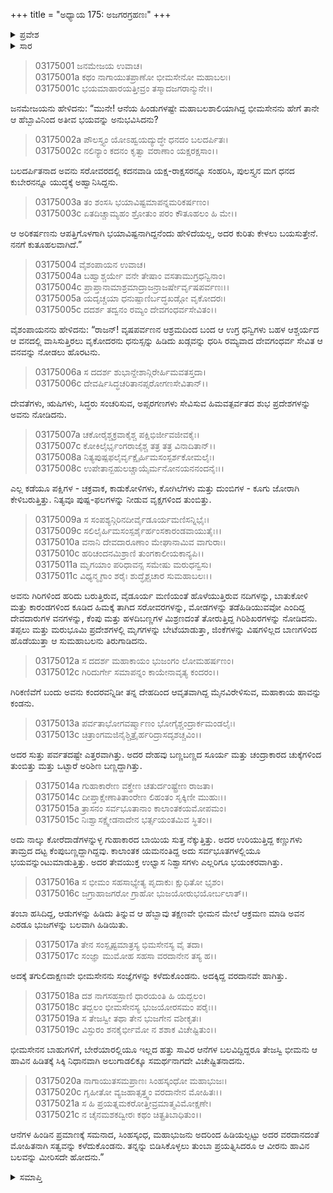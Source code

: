 +++
title = "ಅಧ್ಯಾಯ 175: ಅಜಗರಗ್ರಹಣಃ"
+++

<details><summary>ಪ್ರವೇಶ</summary>


।।   ಓಂ ಓಂ ನಮೋ ನಾರಾಯಣಾಯ।।   ಶ್ರೀ ವೇದವ್ಯಾಸಾಯ ನಮಃ ।।

ಶ್ರೀ ಕೃಷ್ಣದ್ವೈಪಾಯನ ವೇದವ್ಯಾಸ ವಿರಚಿತ  

**ಶ್ರೀ ಮಹಾಭಾರತ**

**ಆರಣ್ಯಕ ಪರ್ವ**

**ಅಜಗರ ಪರ್ವ**

**ಅಧ್ಯಾಯ 175**

</details>


<details><summary>ಸಾರ</summary>

ಯಮುನಾದ್ರಿಯಲ್ಲಿ ವನವನ್ನು ನೋಡಲು ಭೀಮನು ಹೊರಟಾಗ ಅವನನ್ನು ಅಜಗರವೊಂದು ಹಿಡಿದುದು; ಭೀಮನು ಹಾವಿನ ಬಲವನ್ನು ಮೀರಿಸದೇ ಹೋದುದು (1-21).

</details>


> 03175001 ಜನಮೇಜಯ ಉವಾಚ।  
03175001a ಕಥಂ ನಾಗಾಯುತಪ್ರಾಣೋ ಭೀಮಸೇನೋ ಮಹಾಬಲಃ।  
03175001c ಭಯಮಾಹಾರಯತ್ತೀವ್ರಂ ತಸ್ಮಾದಜಗರಾನ್ಮುನೇ।।

ಜನಮೇಜಯನು ಹೇಳಿದನು: “ಮುನೇ! ಆನೆಯ ಹಿಂಡುಗಳಷ್ಟೇ ಮಹಾಬಲಶಾಲಿಯಾಗಿದ್ದ ಭೀಮಸೇನನು ಹೇಗೆ ತಾನೇ ಆ ಹೆಬ್ಬಾವಿನಿಂದ ಅತೀವ ಭಯವನ್ನು ಅನುಭವಿಸಿದನು?

> 03175002a ಪೌಲಸ್ತ್ಯಂ ಯೋಽಹ್ವಯದ್ಯುದ್ಧೇ ಧನದಂ ಬಲದರ್ಪಿತಃ।   
03175002c ನಲಿನ್ಯಾಂ ಕದನಂ ಕೃತ್ವಾ ವರಾಣಾಂ ಯಕ್ಷರಕ್ಷಸಾಂ।।

ಬಲದರ್ಪಿತನಾದ ಅವನು ಸರೋವರದಲ್ಲಿ ಕದನವಾಡಿ ಯಕ್ಷ-ರಾಕ್ಷಸರನ್ನೂ ಸಂಹರಿಸಿ, ಪುಲಸ್ತ್ಯನ ಮಗ ಧನದ ಕುಬೇರನನ್ನೂ ಯುದ್ಧಕ್ಕೆ ಅಹ್ವಾನಿಸಿದ್ದನು.

> 03175003a ತಂ ಶಂಸಸಿ ಭಯಾವಿಷ್ಟಮಾಪನ್ನಮರಿಕರ್ಷಣಂ।   
03175003c ಏತದಿಚ್ಚಾಮ್ಯಹಂ ಶ್ರೋತುಂ ಪರಂ ಕೌತೂಹಲಂ ಹಿ ಮೇ।।

ಆ ಅರಿಕರ್ಷಣನು ಆಪತ್ತಿಗೊಳಗಾಗಿ ಭಯಾವಿಷ್ಟನಾಗಿದ್ದನೆಂದು ಹೇಳಿದೆಯಲ್ಲ, ಅದರ ಕುರಿತು ಕೇಳಲು ಬಯಸುತ್ತೇನೆ. ನನಗೆ ಕುತೂಹಲವಾಗಿದೆ.”

> 03175004 ವೈಶಂಪಾಯನ ಉವಾಚ।  
03175004a ಬಹ್ವಾಶ್ಚರ್ಯೇ ವನೇ ತೇಷಾಂ ವಸತಾಮುಗ್ರಧನ್ವಿನಾಂ।  
03175004c ಪ್ರಾಪ್ತಾನಾಮಾಶ್ರಮಾದ್ರಾಜನ್ರಾಜರ್ಷೇರ್ವೃಷಪರ್ವಣಃ।।  
03175005a ಯದೃಚ್ಚಯಾ ಧನುಷ್ಪಾಣಿರ್ಬದ್ಧಖಡ್ಗೋ ವೃಕೋದರಃ।   
03175005c ದದರ್ಶ ತದ್ವನಂ ರಮ್ಯಂ ದೇವಗಂಧರ್ವಸೇವಿತಂ।।

ವೈಶಂಪಾಯನನು ಹೇಳಿದನು: “ರಾಜನ್! ವೃಷಪರ್ವಣನ ಆಶ್ರಮದಿಂದ ಬಂದ ಆ ಉಗ್ರ ಧನ್ವಿಗಳು ಬಹಳ ಆಶ್ಚರ್ಯದ ಆ ವನದಲ್ಲಿ ವಾಸಿಸುತ್ತಿರಲು ವೃಕೋದರನು ಧನುಸ್ಸನ್ನು ಹಿಡಿದು ಖಡ್ಗವನ್ನು ಧರಿಸಿ ರಮ್ಯವಾದ ದೇವಗಂಧರ್ವ ಸೇವಿತ ಆ ವನವನ್ನು ನೋಡಲು ಹೊರಟನು.

> 03175006a ಸ ದದರ್ಶ ಶುಭಾನ್ದೇಶಾನ್ಗಿರೇರ್ಹಿಮವತಸ್ತದಾ।  
03175006c ದೇವರ್ಷಿಸಿದ್ಧಚರಿತಾನಪ್ಸರೋಗಣಸೇವಿತಾನ್।।

ದೇವತೆಗಳು, ಋಷಿಗಳು, ಸಿದ್ಧರು ಸಂಚರಿಸುವ, ಅಪ್ಸರಗಣಗಳು ಸೇವಿಸುವ ಹಿಮವತ್ಪರ್ವತದ ಶುಭ ಪ್ರದೇಶಗಳನ್ನು ಅವನು ನೋಡಿದನು.

> 03175007a ಚಕೋರೈಶ್ಚಕ್ರವಾಕೈಶ್ಚ ಪಕ್ಷಿಭಿರ್ಜೀವಜೀವಕೈಃ।  
03175007c ಕೋಕಿಲೈರ್ಭೃಂಗರಾಜೈಶ್ಚ ತತ್ರ ತತ್ರ ವಿನಾದಿತಾನ್।।  
03175008a ನಿತ್ಯಪುಷ್ಪಫಲೈರ್ವೃಕ್ಷೈರ್ಹಿಮಸಂಸ್ಪರ್ಶಕೋಮಲೈಃ।  
03175008c ಉಪೇತಾನ್ಬಹುಲಚ್ಚಾಯೈರ್ಮನೋನಯನನಂದನೈಃ।।

ಎಲ್ಲ ಕಡೆಯೂ ಪಕ್ಷಿಗಳ - ಚಕ್ರವಾಕ, ಕಾಡುಕೋಳಿಗಳು, ಕೋಗಿಲೆಗಳು ಮತ್ತು ದುಂಬಿಗಳ - ಕೂಗು ಜೋರಾಗಿ ಕೇಳಿಬರುತ್ತಿತ್ತು. ನಿತ್ಯವೂ ಪುಷ್ಪ-ಫಲಗಳನ್ನು ನೀಡುವ ವೃಕ್ಷಗಳಿಂದ ತುಂಬಿತ್ತು.

> 03175009a ಸ ಸಂಪಶ್ಯನ್ಗಿರಿನದೀರ್ವೈಡೂರ್ಯಮಣಿಸನ್ನಿಭೈಃ।   
03175009c ಸಲಿಲೈರ್ಹಿಮಸಂಸ್ಪರ್ಶೈರ್ಹಂಸಕಾರಂಡವಾಯುತೈಃ।।  
03175010a ವನಾನಿ ದೇವದಾರೂಣಾಂ ಮೇಘಾನಾಮಿವ ವಾಗುರಾಃ।  
03175010c ಹರಿಚಂದನಮಿಶ್ರಾಣಿ ತುಂಗಕಾಲೀಯಕಾನ್ಯಪಿ।।  
03175011a ಮೃಗಯಾಂ ಪರಿಧಾವನ್ಸ ಸಮೇಷು ಮರುಧನ್ವಸು।  
03175011c ವಿಧ್ಯನ್ಮೃಗಾಂ ಶರೈಃ ಶುದ್ಧೈಶ್ಚಚಾರ ಸುಮಹಾಬಲಃ।।

ಅವನು ಗಿರಿಗಳಿಂದ ಹರಿದು ಬರುತ್ತಿರುವ, ವೈಡೂರ್ಯ ಮಣಿಯಂತೆ ಹೊಳೆಯುತ್ತಿರುವ ನದಿಗಳನ್ನು, ಬಾತುಕೋಳಿ ಮತ್ತು ಕಾರಂಡಗಳಿಂದ ಕೂಡಿದ ಹಿಮಕ್ಕೆ ತಾಗಿದ ಸರೋವರಗಳನ್ನು, ಮೋಡಗಳನ್ನು ತಡೆಹಿಡಿಯುವವೋ ಎಂದಿದ್ದ ದೇವದಾರುಗಳ ವನಗಳನ್ನು, ಕೆಂಪು ಮತ್ತು ಹಳದಿಬಣ್ಣಗಳ ಮಿಶ್ರಣದಂತೆ ತೋರುತ್ತಿದ್ದ ಗಿರಿಶಿಖರಗಳನ್ನು ನೋಡಿದನು. ತಪ್ಪಲು ಮತ್ತು ಮರುಭೂಮಿ ಪ್ರದೇಶಗಳಲ್ಲಿ ಮೃಗಗಳನ್ನು ಬೇಟೆಯಾಡುತ್ತಾ, ಜಿಂಕೆಗಳನ್ನು ವಿಷಗಳಿಲ್ಲದ ಬಾಣಗಳಿಂದ ಹೊಡೆಯುತ್ತಾ ಆ ಸುಮಹಾಬಲನು ತಿರುಗಾಡಿದನು.

> 03175012a ಸ ದದರ್ಶ ಮಹಾಕಾಯಂ ಭುಜಂಗಂ ಲೋಮಹರ್ಷಣಂ।  
03175012c ಗಿರಿದುರ್ಗೇ ಸಮಾಪನ್ನಂ ಕಾಯೇನಾವೃತ್ಯ ಕಂದರಂ।।

ಗಿರಿಕಣಿವೆಗೆ ಬಂದು ಅವನು ಕಂದರವನ್ನಿಡೀ ತನ್ನ ದೇಹದಿಂದ ಆವೃತವಾಗಿದ್ದ ಮೈನವಿರೇಳಿಸುವ, ಮಹಾಕಾಯ ಹಾವನ್ನು ಕಂಡನು.

> 03175013a ಪರ್ವತಾಭೋಗವರ್ಷ್ಮಾಣಂ ಭೋಗೈಶ್ಚಂದ್ರಾರ್ಕಮಂಡಲೈಃ।  
03175013c ಚಿತ್ರಾಂಗಮಜಿನೈಶ್ಚಿತ್ರೈರ್ಹರಿದ್ರಾಸದೃಶಚ್ಚವಿಂ।।

ಅದರ ಸುತ್ತು ಪರ್ವತದಷ್ಟೇ ಎತ್ತರವಾಗಿತ್ತು. ಅದರ ದೇಹವು ಬಣ್ಣಬಣ್ಣದ ಸೂರ್ಯ ಮತ್ತು ಚಂದ್ರಾಕಾರದ ಚುಕ್ಕೆಗಳಿಂದ ತುಂಬಿತ್ತು ಮತ್ತು ಒಟ್ಟಾರೆ ಅರಿಶಿಣ ಬಣ್ಣದ್ದಾಗಿತ್ತು.

> 03175014a ಗುಹಾಕಾರೇಣ ವಕ್ತ್ರೇಣ ಚತುರ್ದಂಷ್ಟ್ರೇಣ ರಾಜತಾ।  
03175014c ದೀಪ್ತಾಕ್ಷೇಣಾತಿತಾಂರೇಣ ಲಿಹಂತಂ ಸೃಕ್ಕಿಣೀ ಮುಹುಃ।।  
03175015a ತ್ರಾಸನಂ ಸರ್ವಭೂತಾನಾಂ ಕಾಲಾಂತಕಯಮೋಪಮಂ।  
03175015c ನಿಃಶ್ವಾಸಕ್ಷ್ವೇಡನಾದೇನ ಭರ್ತ್ಸಯಂತಮಿವ ಸ್ಥಿತಂ।।

ಅದು ನಾಲ್ಕು ಕೋರೆದಾಡೆಗಳನ್ನುಳ್ಳ ಗುಹಾಕಾರದ ಬಾಯಿಯ ಸುತ್ತ ನೆಕ್ಕುತ್ತಿತ್ತು. ಅದರ ಉರಿಯುತ್ತಿದ್ದ ಕಣ್ಣುಗಳು ತಾಮ್ರದ ದಟ್ಟ ಕೆಂಪುಬಣ್ಣದ್ದಾಗಿದ್ದವು. ಕಾಲಾಂತಕ ಯಮನಂತಿದ್ದ ಅದು ಸರ್ವಭೂತಗಳಲ್ಲಿಯೂ ಭಯವನ್ನುಂಟುಮಾಡುತ್ತಿತ್ತು. ಅದರ ತೇವಯುಕ್ತ ಉಛ್ವಾಸ ನಿಶ್ವಾಸಗಳು ಎಲ್ಲರಿಗೂ ಭಯಂಕರವಾಗಿತ್ತು.

> 03175016a ಸ ಭೀಮಂ ಸಹಸಾಭ್ಯೇತ್ಯ ಪೃದಾಕುಃ ಕ್ಷುಧಿತೋ ಭೃಶಂ।  
03175016c ಜಗ್ರಾಹಾಜಗರೋ ಗ್ರಾಹೋ ಭುಜಯೋರುಭಯೋರ್ಬಲಾತ್।।

ತಂಬಾ ಹಸಿದಿದ್ದ, ಆಡುಗಳನ್ನು ಹಿಡಿದು ತಿನ್ನುವ ಆ ಹೆಬ್ಬಾವು ತಕ್ಷಣವೇ ಭೀಮನ ಮೇಲೆ ಆಕ್ರಮಣ ಮಾಡಿ ಅವನ ಎರಡೂ ಭುಜಗಳನ್ನು ಬಲವಾಗಿ ಹಿಡಿಯಿತು.

> 03175017a ತೇನ ಸಂಸ್ಪೃಷ್ಟಮಾತ್ರಸ್ಯ ಭಿಮಸೇನಸ್ಯ ವೈ ತದಾ।  
03175017c ಸಂಜ್ಞಾ ಮುಮೋಹ ಸಹಸಾ ವರದಾನೇನ ತಸ್ಯ ಹ।।

ಅದಕ್ಕೆ ತಗುಲಿದಾಕ್ಷಣವೇ ಭೀಮಸೇನನು ಸಂಜ್ಞೆಗಳನ್ನು ಕಳೆದುಕೊಂಡನು. ಅದಕ್ಕಿದ್ದ ವರದಾನವೇ ಹಾಗಿತ್ತು.

> 03175018a ದಶ ನಾಗಸಹಸ್ರಾಣಿ ಧಾರಯಂತಿ ಹಿ ಯದ್ಬಲಂ।  
03175018c ತದ್ಬಲಂ ಭೀಮಸೇನಸ್ಯ ಭುಜಯೋರಸಮಂ ಪರೈಃ।।  
03175019a ಸ ತೇಜಸ್ವೀ ತಥಾ ತೇನ ಭುಜಗೇನ ವಶೀಕೃತಃ।  
03175019c ವಿಸ್ಫುರಂ ಶನಕೈರ್ಭೀಮೋ ನ ಶಶಾಕ ವಿಚೇಷ್ಟಿತುಂ।।

ಭೀಮಸೇನನ ಬಾಹುಗಳಿಗೆ, ಬೇರೆಯಾರಲ್ಲಿಯೂ ಇಲ್ಲದ ಹತ್ತು ಸಾವಿರ ಆನೆಗಳ ಬಲವಿದ್ದಿದ್ದರೂ ತೇಜಸ್ವಿ ಭೀಮನು ಆ ಹಾವಿನ ಹಿಡಿತಕ್ಕೆ ಸಿಕ್ಕಿ ನಿಧಾನವಾಗಿ ಅಲುಗಾಡಲಿಕ್ಕೂ ಸಮರ್ಥನಾಗದೇ ವಿಚೇಷ್ಟಿತನಾದನು.

> 03175020a ನಾಗಾಯುತಸಮಪ್ರಾಣಃ ಸಿಂಹಸ್ಕಂಧೋ ಮಹಾಭುಜಃ।  
03175020c ಗೃಹೀತೋ ವ್ಯಜಹಾತ್ಸತ್ತ್ವಂ ವರದಾನೇನ ಮೋಹಿತಃ।।  
03175021a ಸ ಹಿ ಪ್ರಯತ್ನಮಕರೋತ್ತೀವ್ರಮಾತ್ಮವಿಮೋಕ್ಷಣೇ।  
03175021c ನ ಚೈನಮಶಕದ್ವೀರಃ ಕಥಂ ಚಿತ್ಪ್ರತಿಬಾಧಿತುಂ।।

ಆನೆಗಳ ಹಿಂಡಿನ ಪ್ರಮಾಣಕ್ಕೆ ಸಮನಾದ, ಸಿಂಹಸ್ಕಂಧ, ಮಹಾಭುಜನು ಅದರಿಂದ ಹಿಡಿಯಲ್ಪಟ್ಟು ಅದರ ವರದಾನದಂತೆ ಮೋಹಿತನಾಗಿ ಸತ್ವವನ್ನು ಕಳೆದುಕೊಂಡನು. ತನ್ನನ್ನು ಬಿಡಿಸಿಕೊಳ್ಳಲು ತುಂಬಾ ಪ್ರಯತ್ನಿಸಿದರೂ ಆ ವೀರನು ಹಾವಿನ ಬಲವನ್ನು ಮೀರಿಸದೇ ಹೋದನು.”

<details><summary>ಸಮಾಪ್ತಿ</summary>



ಇತಿ ಶ್ರೀ ಮಹಾಭಾರತೇ ಆರಣ್ಯಕಪರ್ವಣಿ ಅಜಗರಪರ್ವಣಿ ಅಜಗರಗ್ರಹಣೇ ಪಂಚಸಪ್ತತ್ಯಧಿಕಶತತಮೋಽಧ್ಯಾಯ:।  
ಇದು ಮಹಾಭಾರತದ ಆರಣ್ಯಕಪರ್ವದಲ್ಲಿ ಅಜಗರಪರ್ವದಲ್ಲಿ ಅಜಗರಗ್ರಹಣದಲ್ಲಿ ನೂರಾಎಪ್ಪತ್ತೈದನೆಯ ಅಧ್ಯಾಯವು.



</details>
